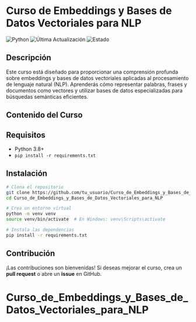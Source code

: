 # Curso de Embeddings y Bases de Datos Vectoriales para NLP

![Python](https://img.shields.io/badge/Python-3.8%2B-blue.svg)
![Última Actualización](https://img.shields.io/badge/Última%20Actualización-Hoy-yellow)
![Estado](https://img.shields.io/badge/Estado-En%20Desarrollo-orange)

## Descripción
Este curso está diseñado para proporcionar una comprensión profunda sobre embeddings y bases de datos vectoriales aplicadas al procesamiento de lenguaje natural (NLP). Aprenderás cómo representar palabras, frases y documentos como vectores y utilizar bases de datos especializadas para búsquedas semánticas eficientes.

## Contenido del Curso


## Requisitos
- Python 3.8+
- `pip install -r requirements.txt`


## Instalación
```bash
# Clona el repositorio
git clone https://github.com/tu_usuario/Curso_de_Embeddings_y_Bases_de_Datos_Vectoriales_para_NLP.git
cd Curso_de_Embeddings_y_Bases_de_Datos_Vectoriales_para_NLP

# Crea un entorno virtual
python -m venv venv
source venv/bin/activate  # En Windows: venv\Scripts\activate

# Instala las dependencias
pip install -r requirements.txt
```

## Contribución
¡Las contribuciones son bienvenidas! Si deseas mejorar el curso, crea un **pull request** o abre un **issue** en GitHub.

# Curso_de_Embeddings_y_Bases_de_Datos_Vectoriales_para_NLP
